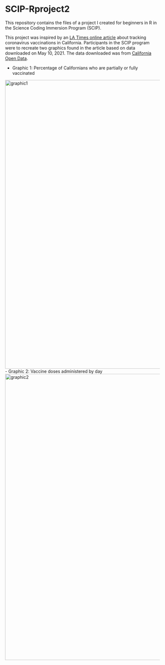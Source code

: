 # SCIP-Rproject2

This repository contains the files of a project I created for beginners in R in the Science Coding Immersion Program (SCIP). 

This project was inspired by an [LA Times online article][ref1] about tracking coronavirus vaccinations in California. Participants in the SCIP program were to recreate two graphics found in the article based on data downloaded on May 10, 2021. The data downloaded was from [California Open Data][ref2].
- Graphic 1: Percentage of Californians who are partially or fully vaccinated 
<img width="939" alt="graphic1" src="https://user-images.githubusercontent.com/41270317/122318527-03f97200-ced4-11eb-8f56-be1218cdb418.png">
- Graphic 2: Vaccine doses administered by day
<img width="931" alt="graphic2" src="https://user-images.githubusercontent.com/41270317/122318578-1d022300-ced4-11eb-8c85-64716803678d.png">




[//]: # (Reference links used)

   [ref1]: <https://www.latimes.com/projects/california-coronavirus-cases-tracking-outbreak/covid-19-vaccines-distribution/#county-comparison>
   [ref2]: <https://data.ca.gov/dataset/covid-19-vaccine-progress-dashboard-data>
